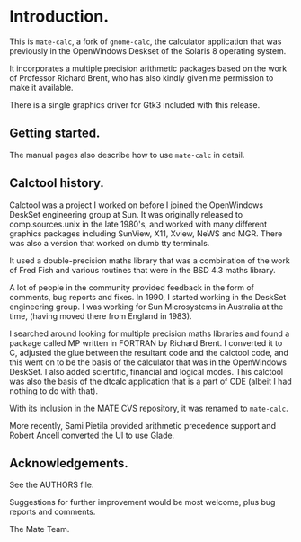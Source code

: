 # Introduction.

This is `mate-calc`, a fork of `gnome-calc`, the calculator application
that was previously in the OpenWindows Deskset of the Solaris 8
operating system.

It incorporates a multiple precision arithmetic packages based on the
work of Professor Richard Brent, who has also kindly given me
permission to make it available.

There is a single graphics driver for Gtk3 included with this release.

## Getting started.

The manual pages also describe how to use `mate-calc` in detail.


## Calctool history.

Calctool was a project I worked on before I joined the OpenWindows
DeskSet engineering group at Sun. It was originally released to
comp.sources.unix in the late 1980's, and worked with many different
graphics packages including SunView, X11, Xview, NeWS and MGR. There
was also a version that worked on dumb tty terminals.

It used a double-precision maths library that was a combination of the
work of Fred Fish and various routines that were in the BSD 4.3 maths
library.

A lot of people in the community provided feedback in the form of
comments, bug reports and fixes. In 1990, I started working in the
DeskSet engineering group. I was working for Sun Microsystems in
Australia at the time, (having moved there from England in 1983).

I searched around looking for multiple precision maths libraries and
found a package called MP written in FORTRAN by Richard Brent. I
converted it to C, adjusted the glue between the resultant code and the
calctool code, and this went on to be the basis of the calculator that
was in the OpenWindows DeskSet. I also added scientific, financial and
logical modes. This calctool was also the basis of the dtcalc
application that is a part of CDE (albeit I had nothing to do with
that).

With its inclusion in the MATE CVS repository, it was renamed to
`mate-calc`.

More recently, Sami Pietila provided arithmetic precedence support and
Robert Ancell converted the UI to use Glade.


## Acknowledgements.

See the AUTHORS file.

Suggestions for further improvement would be most welcome, plus bug
reports and comments.

The Mate Team.